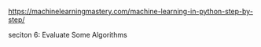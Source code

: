 https://machinelearningmastery.com/machine-learning-in-python-step-by-step/

seciton 6: Evaluate Some Algorithms

